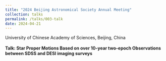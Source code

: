 ```yaml
---
title: "2024 Beijing Astronomical Society Annual Meeting"
collection: talks
permalink: /talks/003-talk
date: 2024-04-21
---
```


University of Chinese Academy of Sciences, Beijing, China<br>
 <br>
<strong>Talk: Star Proper Motions Based on over 10-year two-epoch Observations between SDSS and DESI imaging surveys</strong>
